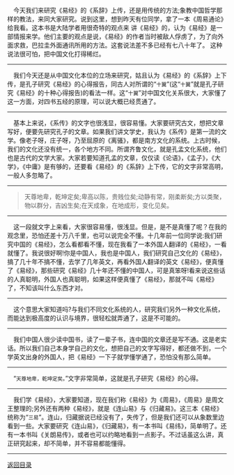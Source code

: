 &emsp;今天我们来研究《易经》的《系辞》上传，还是用传统的方法;象教中国哲学那样的教法，来同大家研究。说到这里，想到昨天有位同学，拿了一本《周易通论》给我看。这本书是大陆学者用很奇特的观点来 讲《易经》的，认为《易经》是一部情报来学。他们主要的观点是说，《易经》的作者当时被敌人俘虏了，为了向外面求救，巴拉圭外面通讯所用的方法。这套说法差不多已经有七八十年了。 这种说法很可怕，把中国文化打得稀烂。
___
&emsp;我们今天还是从中国文化本位的立场来研究，姑且认为《易经》的《系辞》上下传，是孔子研究《易经》的心得报告，同古人对所谓的“``十翼``”(这“``十翼``”就是孔子研究《易经》的十种心得报告)的看法一样。这“``十翼``”对中国文化关系很大，大家懂了这一方面，对四书五经的原理，可以说大概已经贯通了。
___
&emsp;基本上来说，《系传》的文字也很浅显，很容易懂。大家要研究古文，想把文章写好，便要先研究孔子的文章。如果我们讲文学史，我认为《系传》是第一流的文学。像老子呀，庄子呀，乃至屈原的《离骚》，都是南方文化的系统。上古时候，我们的文化还没有统一，各个地方不同。所谓齐鲁文化，就是孔孟文化系统，他们也是古代的文学大家。大家若要知道孔孟的文章，仅仅读《论语》，《孟子》，《大学》，《中庸》是有够的，还要看《易经》的《系辞》上下传，它的文字非常高明，一般人多忽略了。
___
> 天尊地卑，乾坤定矣;卑高以陈，贵贱位矣;动静有常，刚柔断矣;方以类聚，物以群分，吉凶生矣;在天成象，在地成形，变化见矣。
___
&emsp;这一段就文字上来看，大家很容易懂，很浅显。但是，是不是真懂了呢？在我的观念里，恐怕还差十万八千里，也可以说完全不懂。十几年前一位同学说:我们研究中国的《易经》，怎么看都看不懂，现在我看了一本外国人翻译的《易经》，一看就懂了。我说很好啊!你是中国人，我也是中国人，我们研究自己文化的《易经》，搞了几十年不搞不懂，去学了几年英文，再看外国人翻译的英文《易经》，便真懂了《易经》，那些研究《易经》几十年还不懂的中国人，可是真笨呀!看来说这些话的人真聪明，外国人也真聪明，如果这样便真懂了《易经》，那就不叫《易经》了，不知该叫什么东西才对。
___
&emsp;这个意思大家知道吗?与我们不同文化系统的人，研究我们另外一种文化系统，而能达到极高度的认识与境界，很轻松就弄通了，这是不可能的。
___
&emsp;我们中国人很少读中国书，读了一辈子书，连中国的文章还是写不通。这是老实话。所以我们自己本身学自己的文化，想把自己的文字写得好，都还做不到，一个学英文出身的外国人，把《易经》一下子就学懂学通了，恐怕没有那么简单。
___
&emsp;“``天尊地卑，乾坤定矣。``”文字非常简单，这就是孔子研究《易经》的心得。
___
&emsp;我们学《易经》，大家要知道，现在我们称《易经》为《周易》，《周易》是周文王整理的;另外还有两种《易经》，就是《连山易》与《归藏易》。这三本《易经》统称为“``三易``”。连山，归藏据说已经没有了，失传了，但是我们还可以从象数里边看到一些。大家要研究《连山易》，《归藏易》，有一本书叫《易纬》，简单明了。还有一本书叫《关朗易传》，或者也可以约略地看到一点影子。不过话虽这么讲，真正研究起来，却不简单，并不容易都能懂得。
___
[返回目录](../../master/README.md#目录)